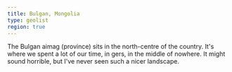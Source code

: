 ```yaml
---
title: Bulgan, Mongolia
type: geolist
region: true
---
```

The Bulgan aimag (province) sits in the north-centre of the country. It's where we spent a lot of our time, in gers, in the middle of nowhere. It might sound horrible, but I've never seen such a nicer landscape. 